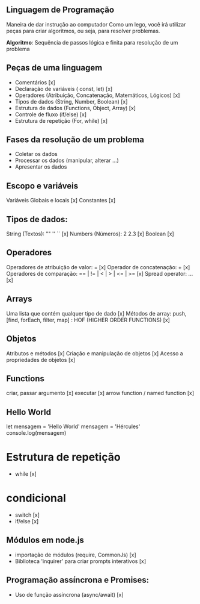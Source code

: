 ## Linguagem de Programação
Maneira de dar instrução ao computador
Como um lego, você irá utilizar peças para criar algoritmos, ou seja, para resolver problemas.

**Algoritmo**: Sequência de passos lógica e finita para resolução de um problema

## Peças de uma linguagem
- Comentários [x]
- Declaração de variáveis ( const, let) [x]
- Operadores (Atribuição, Concatenação, Matemáticos, Lógicos) [x]
- Tipos de dados (String, Number, Boolean) [x]
- Estrutura de dados (Functions, Object, Array) [x]
- Controle de fluxo (if/else) [x]
- Estrutura de repetição (For, while) [x]

## Fases da resolução de um problema
- Coletar os dados
- Processar os dados (manipular, alterar ...)
- Apresentar os dados

## Escopo e variáveis
Variáveis Globais e locais [x]
Constantes [x]

## Tipos de dados: 
String (Textos): "" '' `` [x]
Numbers (Números): 2 2.3 [x]
Boolean [x]

## Operadores 
Operadores de atribuição de valor: = [x]
Operador de concatenação: + [x]
Operadores de comparação: == | != | < | > | <= | >= [x]
Spread operator: ... [x]

## Arrays
Uma lista que contém qualquer tipo de dado [x]
Métodos de array: push, [find, forEach, filter, map] : HOF (HIGHER ORDER FUNCTIONS) [x]

## Objetos
Atributos e métodos [x]
Criação e manipulação de objetos [x]
Acesso a propriedades de objetos [x]

## Functions
criar, passar argumento [x]
executar [x]
arrow function / named function [x]


## Hello World 
let mensagem = 'Hello World'
mensagem = 'Hércules'
console.log(mensagem)

# Estrutura de repetição 
- while [x]

# condicional
- switch [x]
- if/else [x]

## Módulos em node.js
- importação de módulos (require, CommonJs) [x]
- Biblioteca 'inquirer' para criar prompts interativos [x]

## Programação assíncrona e Promises:
- Uso de função assíncrona (async/await) [x]
